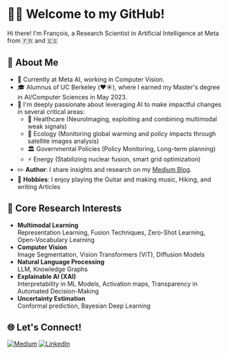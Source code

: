 # 👋🏻 Welcome to my GitHub!

Hi there! I'm François, a Research Scientist in Artificial Intelligence at Meta from 🇫🇷 and 🇪🇸

## 🚀 About Me

- 🏢 Currently at Meta AI, working in Computer Vision.
- 🎓 Alumnus of UC Berkeley (❤️☀️), where I earned my Master's degree in AI/Computer Sciences in May 2023.
- 🔎 I'm deeply passionate about leveraging AI to make impactful changes in several critical areas: 
  - 🏥 Healthcare (NeuroImaging, exploiting and combining multimodal weak signals)
  - 🌿 Ecology (Monitoring global warming and policy impacts through satellite images analysis)
  - 🏛️ Governmental Policies (Policy Monitoring, Long-term planning)
  - ⚡ Energy (Stabilizing nuclear fusion, smart grid optimization)
- ✏️ **Author**: I share insights and research on my [Medium Blog](https://medium.com/@francoisporcher).
- 🎸 **Hobbies**: I enjoy playing the Guitar and making music, Hiking, and writing Articles

## 🔭 Core Research Interests
- **Multimodal Learning**  
Representation Learning, Fusion Techniques, Zero-Shot Learning, Open-Vocabulary Learning
- **Computer Vision**  
Image Segmentation, Vision Transformers (ViT), Diffusion Models
- **Natural Language Processing**  
LLM, Knowledge Graphs
- **Explainable AI (XAI)**  
Interpretability in ML Models, Activation maps, Transparency in Automated Decision-Making
- **Uncertainty Estimation**  
Conformal prediction, Bayesian Deep Learning


## 🌐 Let's Connect!
[![Medium](https://img.shields.io/badge/Medium-12100E?style=for-the-badge&logo=medium&logoColor=white)](https://medium.com/@francoisporcher)
[![LinkedIn](https://img.shields.io/badge/linkedin-0A66C2?style=for-the-badge&logo=linkedin&logoColor=white)](https://www.linkedin.com/in/fporcher/)





